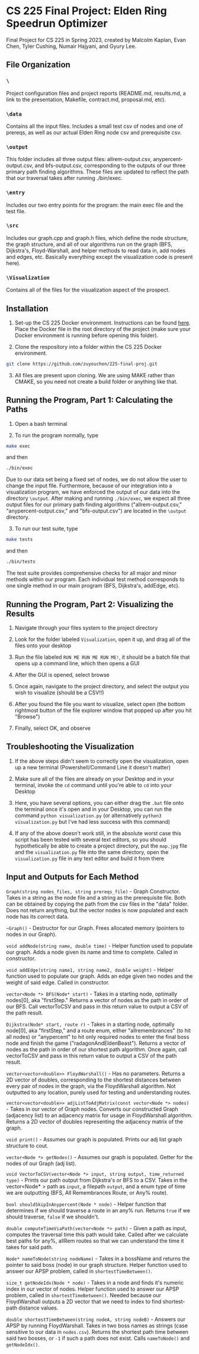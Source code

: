 # CS 225 Final Project: Elden Ring Speedrun Optimizer
Final Project for CS 225 in Spring 2023, created by Malcolm Kaplan, Evan Chen, Tyler Cushing, Numair Hajyani, and Gyury Lee. 

## File Organization

### ```\```
Project configuration files and project reports (README.md, results.md, a link to the presentation, Makefile, contract.md, proposal.md, etc).
### ```\data```
Contains all the input files. Includes a small test csv of nodes and one of prereqs, as well as our actual Elden Ring node csv and prerequisite csv.
### ```\output```
This folder includes all three output files: allrem-output.csv, anypercent-output.csv, and bfs-output.csv, corresponding to the outputs of our three primary path finding algorithms. These files are updated to reflect the path that our traversal takes after running ./bin/exec.
### ```\entry```
Includes our two entry points for the program: the main exec file and the test file.
### ```\src```
Includes our graph.cpp and graph.h files, which define the node structure, the graph structure, and all of our algorithms run on the graph (BFS, Dijkstra's, Floyd-Warshall, and helper methods to read data in, add nodes and edges, etc. Basically everything except the visualization code is present here).
### ```\Visualization```
Contains all of the files for the visualization aspect of the prospect.

## Installation

1) Set-up the CS 225 Docker environment. Instructions can be found [here](https://courses.engr.illinois.edu/cs225/sp2023/resources/own-machine/). Place the Docker file in the root directory of the project (make sure your Docker environment is running before opening this folder).

2) Clone the respository into a folder within the CS 225 Docker environment.

```bash
git clone https://github.com/zuyouchen/225-final-proj.git
```

3) All files are present upon cloning. We are using MAKE rather than CMAKE, so you need not create a build folder or anything like that.

## Running the Program, Part 1: Calculating the Paths

1) Open a bash terminal

2) To run the program normally, type

```bash
make exec
```

and then 

```bash
./bin/exec
```

Due to our data set being a fixed set of nodes, we do not allow the user to change the input flle. Furthermore, because of our integration into a visualization program, we have enforced the output of our data into the directory `\output`. After making and running `./bin/exec`, we expect all three output files for our primary path finding algorithms ("allrem-output.csv," "anypercent-output.csv," and "bfs-output.csv") are located in the `\output` directory.

3) To run our test suite, type

```bash
make tests
```

and then

```bash
./bin/tests
```

The test suite provides comprehensive checks for all major and minor methods within our program. Each individual test method corresponds to one single method in our main program (BFS, Dijkstra's, addEdge, etc).

## Running the Program, Part 2: Visualizing the Results
1) Navigate through your files system to the project directory

2) Look for the folder labeled `Visualization`, open it up, and drag all of the files onto your desktop

3) Run the file labeled `RUN ME RUN ME RUN ME!`, it should be a batch file that opens up a command line, which then opens a GUI

4) After the GUI is opened, select browse

5) Once again, navigate to the project directory, and select the output you wish to visualize (should be a CSV!!)

6) After you found the file you want to visualize, select open (the bottom rightmost button of the file explorer window that popped up after you hit "Browse")

7) Finally, select OK, and observe

## Troubleshooting the Visualization
1) If the above steps didn't seem to correctly open the visualization, open up a new terminal (Powershell/Command Line it doesn't matter)

2) Make sure all of the files are already on your Desktop and in your terminal, invoke the `cd` command until you're able to `cd` into your Desktop

3) Here, you have several options, you can either drag the `.bat` file onto the terminal once it's open and in your Desktop, you can run the command `python visualization.py` (or alternatively `python3 visualization.py` but I've had less success with this command) 

4) If any of the above doesn't work still, in the absolute worst case this script has been tested with several text editors, so you should hypothetically be able to create a project directory, put the `map.jpg` file and the `visualization.py` file into the same directory, open the `visualization.py` file in any text editor and build it from there


## Input and Outputs for Each Method

`Graph(string nodes_files, string prereqs_file)` - Graph Constructor. Takes in a string as the node file and a string as the prerequisite file. Both can be obtained by copying the path from the csv files in the "data" folder. Does not return anything, but the vector nodes is now populated and each node has its correct data. <br>

`~Graph()` - Destructor for our Graph. Frees allocated memory (pointers to nodes in our Graph). <br>

`void addNode(string name, double time)` - Helper function used to populate our graph. Adds a node given its name and time to complete. Called in constructor. <br>

`void addEdge(string name1, string name2, double weight)` - Helper function used to populate our graph. Adds an edge given two nodes and the weight of said edge. Called in constructor. <br>

`vector<Node *> BFS(Node* start)` - Takes in a starting node, optimally nodes[0], aka "firstStep." Returns a vector of nodes as the path in order of our BFS. Call vectorToCSV and pass in this return value to output a CSV of the path result. <br>

`Dijkstra(Node* start, route r)` - Takes in a starting node, optimally node[0], aka "firstStep," and a route enum, either "allremembrances" (to hit all nodes) or "anypercent" to hit only required nodes to enter the final boss node and finish the game ("radagonAndEldenBeast"). Returns a vector of nodes as the path in order of our shortest path algorithm. Once again, call vectorToCSV and pass in this return value to output a CSV of the path result. <br>

`vector<vector<double>> FloydWarshall()` - Has no parameters. Returns a 2D vector of doubles, corresponding to the shortest distances between every pair of nodes in the graph, via the FloydWarshall algorithm. Not outputted to any location, purely used for testing and understanding routes. <br>

`vector<vector<double>> adjListToAdjMatrix(const vector<Node *> nodes)` - Takes in our vector of Graph nodes. Converts our constructed Graph (adjacency list) to an adjacency matrix for usage in FloydWarshall algorithm. Returns a 2D vector of doubles representing the adjacency matrix of the graph.  <br>

`void print()` - Assumes our graph is populated. Prints our adj list graph structure to cout. <br>

`vector<Node *> getNodes()` - Assumes our graph is populated. Getter for the nodes of our Graph (adj list). <br>

`void VectorToCSV(vector<Node *> input, string output, time_returned type)` - Prints our path output from Dijkstra's or BFS to a CSV. Takes in the vector<Node* > path as `input`, a filepath `output`, and a enum type of time we are outputting (BFS, All Remembrances Route, or Any% route). <br>

`bool shouldSkipInAnypercent(Node * node)` - Helper function that determines if we should traverse a route in an any% run. Returns `true` if we should traverse, `false` if we shouldn't. <br>

`double computeTimeViaPath(vector<Node *> path)` - Given a path as input, computes the traversal time this path would take. Called after we calculate best paths for any%, allRem routes so that we can understand the time it takes for said path. <br>

`Node* nameToNode(string nodeName)` - Takes in a bossName and returns the pointer to said boss (node) in our graph structure. Helper function used to answer our APSP problem, called in `shortestTimeBetween()`. <br>

`size_t getNodeIdx(Node * node)` - Takes in a node and finds it's numeric index in our vector of nodes. Helper function used to answer our APSP problem, called in `shortestTimeBetween()`. Needed because our FloydWarshall outputs a 2D vector that we need to index to find shortest-path distance values. <br>

`double shortestTimeBetween(string nodeA, string nodeB)` - Answers our APSP by running FloydWarshall. Takes in two boss names as strings (case sensitive to our data in `nodes.csv`).  Returns the shortest path time between said two bosses, or `-1` if such a path does not exist. Calls `nameToNode()` and `getNodeIdx()`.  <br>

